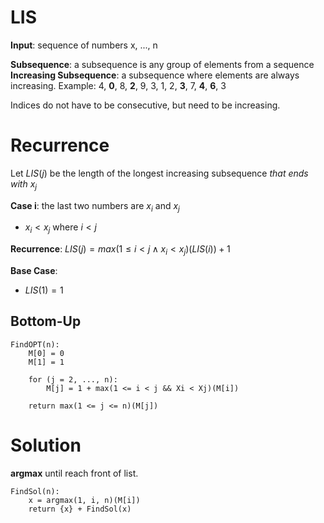# LIS
**Input**: sequence of numbers x, ..., n

**Subsequence**: a subsequence is any group of elements from a sequence
**Increasing Subsequence**: a subsequence where elements are always increasing.
Example: 4, **0**, 8, **2**, 9, 3, 1, 2, **3**, 7, **4**, **6**, 3

Indices do not have to be consecutive, but need to be increasing.

# Recurrence
Let $LIS(j)$ be the length of the longest increasing subsequence *that ends with* $x_j$

**Case i**: the last two numbers are $x_i$ and $x_j$
- $x_i < x_j$ where $i < j$

**Recurrence**: $LIS(j) = max(1 \leq i < j \wedge x_i < x_j)(LIS(i)) + 1$

**Base Case**:
- $LIS(1) = 1$

## Bottom-Up
```
FindOPT(n):
	M[0] = 0
	M[1] = 1

	for (j = 2, ..., n):
		M[j] = 1 + max(1 <= i < j && Xi < Xj)(M[i])

	return max(1 <= j <= n)(M[j])
```

# Solution
**argmax** until reach front of list.
```
FindSol(n):
	x = argmax(1, i, n)(M[i])
	return {x} + FindSol(x)
```